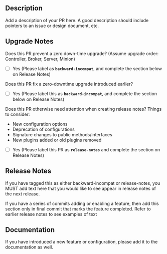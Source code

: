 ## Description
Add a description of your PR here.
A good description should include pointers to an issue or design document, etc.
## Upgrade Notes
Does this PR prevent a zero down-time upgrade? (Assume upgrade order: Controller, Broker, Server, Minion)
* [ ] Yes (Please label as **<code>backward-incompat</code>**, and complete the section below on Release Notes)

Does this PR fix a zero-downtime upgrade introduced earlier?
* [ ] Yes (Please label this as **<code>backward-incompat</code>**, and complete the section below on Release Notes)

Does this PR otherwise need attention when creating release notes? Things to consider:
- New configuration options
- Deprecation of configurations
- Signature changes to public methods/interfaces
- New plugins added or old plugins removed
* [ ] Yes (Please label this PR as **<code>release-notes</code>** and complete the section on Release Notes)
## Release Notes
If you have tagged this as either backward-incompat or release-notes,
you MUST add text here that you would like to see appear in release notes of the
next release.

If you have a series of commits adding or enabling a feature, then
add this section only in final commit that marks the feature completed.
Refer to earlier release notes to see examples of text

## Documentation
If you have introduced a new feature or configuration, please add it to the documentation as well.
